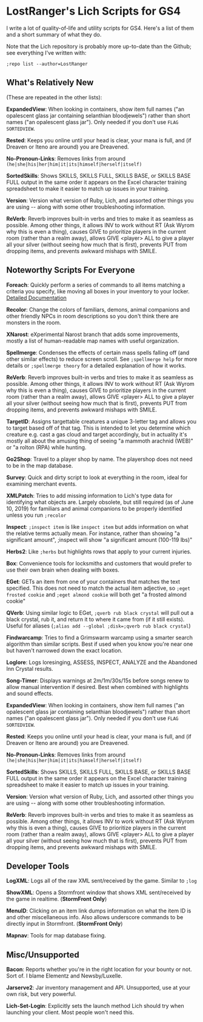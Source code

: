 # LostRanger's Lich Scripts for GS4

I write a lot of quality-of-life and utility scripts for GS4.  Here's a list of them and a short summary of what they do.

Note that the Lich repository is probably more up-to-date than the Github; see everything I've written with:

`;repo list --author=LostRanger`

## What's Relatively New
(These are repeated in the other lists):

**ExpandedView**: When looking in containers, show item full names ("an opalescent glass jar containing selanthian 
bloodjewels") rather than short names ("an opalescent glass jar").  Only needed if you don't use `FLAG SORTEDVIEW`.

**Rested**: Keeps you online until your head is clear, your mana is full, and (if Dreaven or Iteno are around) you are 
Dreavened.

**No-Pronoun-Links**: Removes links from around `(he|she|his|her|him|it|its|himself|herself|itself)`

**SortedSkills**: Shows SKILLS, SKILLS FULL, SKILLS BASE, or SKILLS BASE FULL output in the same order it appears on
the Excel character training spreadsheet to make it easier to match up issues in your training. 

**Version**: Version what version of Ruby, Lich, and assorted other things you are using -- along with some other
troubleshooting information.

**ReVerb**: Reverb improves built-in verbs and tries to make it as seamless as possible.  Among other things, it allows
INV to work without RT (Ask Wyrom why this is even a thing), causes GIVE to prioritize players in the current room 
(rather than a realm away), allows GIVE \<player\> ALL to give a player all your silver (without seeing how much that 
is first), prevents PUT from dropping items, and prevents awkward mishaps with SMILE.   

## Noteworthy Scripts For Everyone

**Foreach**: Quickly perform a series of commands to all items matching a criteria you specify, like moving all boxes 
in your inventory to your locker.  [Detailed Documentation](Foreach.md)

**Recolor**: Change the colors of familiars, demons, animal companions and other friendly NPCs in room descriptions so
you don't think there are monsters in the room.

**XNarost**: eXperimental Narost branch that adds some improvements, mostly a list of human-readable map names with 
useful organization.

**Spellmerge**: Condenses the effects of certain mass spells falling off (and other similar effects) to reduce screen
scroll.  See `;spellmerge help` for more details or `;spellmerge theory` for a detailed explanation of how it works.

**ReVerb**: Reverb improves built-in verbs and tries to make it as seamless as possible.  Among other things, it allows
INV to work without RT (Ask Wyrom why this is even a thing), causes GIVE to prioritize players in the current room 
(rather than a realm away), allows GIVE \<player\> ALL to give a player all your silver (without seeing how much that 
is first), prevents PUT from dropping items, and prevents awkward mishaps with SMILE.   

**TargetID**: Assigns targettable creatures a unique 3-letter tag and allows you to target based off of that tag.
This is intended to let you determine which creature e.g. cast a gas cloud and target accordingly, but in actuality it's
mostly all about the amusing thing of seeing "a mammoth arachnid (WEB)" or "a rolton (RPA) while hunting. 

**Go2Shop**: Travel to a player shop by name.  The playershop does not need to be in the map database.

**Survey**: Quick and dirty script to look at everything in the room, ideal for examining merchant events.

**XMLPatch**: Tries to add missing information to Lich's type data for identifying what objects are.  Largely obsolete,
but still required (as of June 10, 2019) for familiars and animal companions to be properly identified unless you run
`;recolor`

**Inspect**: `;inspect item` is like `inspect item` but adds information on what the relative terms actually mean. 
For instance, rather than showing "a significant amount", ;inspect will show "a significant amount (100-119 lbs)"

**Herbs2**: Like `;herbs` but highlights rows that apply to your current injuries.

**Box**: Convenience tools for locksmiths and customers that would prefer to use their own brain when dealing with boxes.

**EGet**: GETs an item from one of your containers that matches the text specified.  This does not need to match the
actual item adjective, so `;eget frosted cookie` and `;eget almond cookie` will both get "a frosted almond cookie" 

**QVerb**: Using similar logic to EGet, `;qverb rub black crystal` will pull out a black crystal, rub it, and return it
to where it came from (if it still exists).  Useful for aliases (`;alias add --global ;disk=;qverb rub black crystal`)

**Findwarcamp**: Tries to find a Grimswarm warcamp using a smarter search algorithm than similar scripts.  Best if used
when you know you're near one but haven't narrowed down the exact location.

**Loglore**: Logs loresinging, ASSESS, INSPECT, ANALYZE and the Abandoned Inn Crystal results.

**Song-Timer**: Displays warnings at 2m/1m/30s/15s before songs renew to allow manual intervention if desired.  Best
when combined with highlights and sound effects.

**ExpandedView**: When looking in containers, show item full names ("an opalescent glass jar containing selanthian 
bloodjewels") rather than short names ("an opalescent glass jar").  Only needed if you don't use `FLAG SORTEDVIEW`.

**Rested**: Keeps you online until your head is clear, your mana is full, and (if Dreaven or Iteno are around) you are 
Dreavened.

**No-Pronoun-Links**: Removes links from around `(he|she|his|her|him|it|its|himself|herself|itself)`

**SortedSkills**: Shows SKILLS, SKILLS FULL, SKILLS BASE, or SKILLS BASE FULL output in the same order it appears on
the Excel character training spreadsheet to make it easier to match up issues in your training. 

**Version**: Version what version of Ruby, Lich, and assorted other things you are using -- along with some other
troubleshooting information.

**ReVerb**: Reverb improves built-in verbs and tries to make it as seamless as possible.  Among other things, it allows
INV to work without RT (Ask Wyrom why this is even a thing), causes GIVE to prioritize players in the current room 
(rather than a realm away), allows GIVE \<player\> ALL to give a player all your silver (without seeing how much that 
is first), prevents PUT from dropping items, and prevents awkward mishaps with SMILE.   

## Developer Tools

**LogXML**: Logs all of the raw XML sent/received by the game.  Similar to `;log`

**ShowXML**: Opens a Stormfront window that shows XML sent/received by the game in realtime.  (**StormFront Only**)

**MenuID**: Clicking on an item link dumps information on what the item ID is and other miscellaneous info.  Also 
allows underscore commands to be directly input in Stormfront.  (**StormFront Only**)   

**Mapnav**: Tools for map database fixing.

## Misc/Unsupported

**Bacon**: Reports whether you're in the right location for your bounty or not.  Sort of.  I blame Elementz and 
Newsby/Luxelle.

**Jarserve2**: Jar inventory management and API.  Unsupported, use at your own risk, but very powerful.

**Lich-Set-Login**: Explicitly sets the launch method Lich should try when launching your client.  Most people won't 
need this.           
